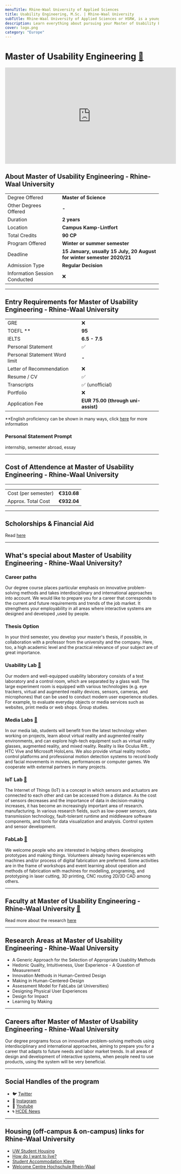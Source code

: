 ```yaml
---
menuTitle: Rhine-Waal University of Applied Sciences
title: Usability Engineering, M.Sc. | Rhine-Waal University
subTitle: Rhine-Waal University of Applied Sciences or HSRW, is a young and fast growing German public university that first opened for the winter semester of 2009/10.
description: Learn everything about pursuing your Master of Usability Engineering from Rhine-Waal University of Applied Sciences, Germany
cover: logo.png
category: "Europe"
---
```


# Master of Usability Engineering [🔗](https://www.hochschule-rhein-waal.de/en/faculties/communication-and-environment/degree-programmes/master-degree-programmes/usability)
<iframe width="560" height="315" src="https://www.youtube.com/embed/YR3_52l6Bbo" title="YouTube video player" frameborder="0" allow="accelerometer; autoplay; clipboard-write; encrypted-media; gyroscope; picture-in-picture" allowfullscreen></iframe>

## About Master of Usability Engineering - Rhine-Waal University
|   |   |
|---|---|
| Degree Offered |  **Master of Science** |
| Other Degrees Offered| **-**|
| Duration       | **2 years**                      |
| Location       | **Campus Kamp-Lintfort**          |
| Total Credits  | **90 CP**                           | 
| Program Offered| **Winter or summer semester**|
|Deadline| **15 January, usually 15 July, 20 August for winter semester 2020/21**  |
|Admission Type| **Regular Decision** |
|Information Session Conducted| ❌  |

---

## Entry Requirements for Master of Usability Engineering - Rhine-Waal University
|   |   |
|---|---|
| GRE | ❌ |
|TOEFL ** | **95**  |
|IELTS| **6.5 - 7.5** |  
| Personal Statement       | ✅          |
|Personal Statement Word limit| **-** |
| Letter of Recommendation  |  ❌                          | 
|Resume / CV|✅|
|Transcripts|✅ (unofficial) |
|Portfolio|❌ |
|Application Fee| **EUR 75.00 (through uni-assist)** |

**English proficiency can be shown in many ways, click [here](https://www.hochschule-rhein-waal.de/en/academics/prospective-students/admission-requirements/faqs-prospective-students#1) for more information


### Personal Statement Prompt
internship, semester abroad, essay

---

## Cost of Attendence at Master of Usability Engineering - Rhine-Waal University
---
|   |   |
|---|---|
| Cost (per semester)       | **€310.68**          |
|Approx. Total Cost| **€932.04**|

---

## Scholorships & Financial Aid
Read [here](https://www.hochschule-rhein-waal.de/en/academics/students/costs-scholarships-and-grants/scholarships-and-financial-aid)



---


## What's special about Master of Usability Engineering - Rhine-Waal University?

### Career paths
Our degree course places particular emphasis on innovative problem-solving methods and takes interdisciplinary and international approaches into account. We would like to prepare you for a career that corresponds to the current and future requirements and trends of the job market. It strengthens your employability in all areas where interactive systems are designed and developed ,used by people.


### Thesis Option
In your third semester, you develop your master's thesis, if possible, in collaboration with a professor from the university and the company. Here, too, a high academic level and the practical relevance of your subject are of great importance.


### Usability Lab [🔗](https://www.hochschule-rhein-waal.de/en/faculties/communication-and-environment/laboratories/usability-lab)
Our modern and well-equipped usability laboratory consists of a test laboratory and a control room, which are separated by a glass wall. The large experiment room is equipped with various technologies (e.g. eye trackers, virtual and augmented reality devices, sensors, cameras, and microphones) that can be used to conduct modern user experience studies. For example, to evaluate everyday objects or media services such as websites, print media or web shops. Group studies.

### Media Labs [🔗](https://www.hochschule-rhein-waal.de/en/faculties/communication-and-environment/labore/media-labs)
In our media lab, students will benefit from the latest technology when working on projects, learn about virtual reality and augmented reality environments, and can explore high-tech equipment such as virtual reality glasses, augmented reality, and mixed reality. Reality is like Oculus Rift. , HTC Vive and Microsoft HoloLens. We also provide virtual reality motion control platforms and professional motion detection systems to record body and facial movements in movies, performances or computer games. We cooperate with external partners in many projects.

### IoT Lab [🔗](https://www.hochschule-rhein-waal.de/en/faculties/communication-and-environment/laboratories/iot-lab)
The Internet of Things (IoT) is a concept in which sensors and actuators are connected to each other and can be accessed from a distance. As the cost of sensors decreases and the importance of data in decision-making increases, it has become an increasingly important area of ​​research. manufacturing. In various research fields, such as low-power sensors, data transmission technology, fault-tolerant runtime and middleware software components, and tools for data visualization and analysis. Control system and sensor development.

### FabLab [🔗](https://www.hochschule-rhein-waal.de/en/faculties/communication-and-environment/organisation/professors/prof-dr-karsten-nebe/fablab-call)
We welcome people who are interested in helping others developing prototypes and making things. Volunteers already having experiences with machines and/or process of digital fabrication are preferred. Some activities are in the frame of workshops and event learning about operation and methods of fabrication with machines for modelling, programing, and prototyping in laser cutting, 3D printing, CNC routing 2D/3D CAD among others. 

 
---



## Faculty at Master of Usability Engineering - Rhine-Waal University [🔗](https://www.hochschule-rhein-waal.de/en/faculties/technology-and-bionics/organisation-and-office-hours/professors/prof-dr-william-m-megill-5) 
Read more about the research [here](https://www.hochschule-rhein-waal.de/en/research)

---
## Research Areas at Master of Usability Engineering - Rhine-Waal University
* A Generic Approach for the Selection of Appropriate Usability Methods
* Hedonic Quality, Intuitiveness, User Experience - A Question of Measurement
* Innovation Methods in Human-Centred Design
* Making in Human-Centered-Design
* Assessment Model for FabLabs (at Universities) 
* Designing Physical User Experiences
* Design for Impact
* Learning by Making


---


## Careers after Master of Master of Usability Engineering - Rhine-Waal University
Our degree programs focus on innovative problem-solving methods using interdisciplinary and international approaches, aiming to prepare you for a career that adapts to future needs and labor market trends. In all areas of design and development of interactive systems, when people need to use products, using the system will be very beneficial.

---
## Social Handles of the program

* 🐦  [Twitter ](https://twitter.com/hsrheinwaal)  
* 💢  [Instagram ](https://www.instagram.com/hsrheinwaal/?hl=en) 
* 🛑  [Youtube](https://www.youtube.com/user/HSRheinWaal/videos)
* 🌀  [HCDE News](https://www.hochschule-rhein-waal.de/en/news)

---

## Housing (off-campus & on-campus) links for Rhine-Waal University
* [UW Student Housing](https://www.hochschule-rhein-waal.de/en/academics/students/welcome-centre/what-we-offer/housing)
* [How do I want to live?](https://www.hochschule-rhein-waal.de/en/academics/students/welcome-centre/what-we-offer/housing/how-do-i-want-live)
* [Student Accommodation Kleve](https://www.facebook.com/studentaccommodationkleve/)
* [Welcome Centre Hochschule Rhein-Waal](https://www.facebook.com/WelcomeCentreHSRW/)